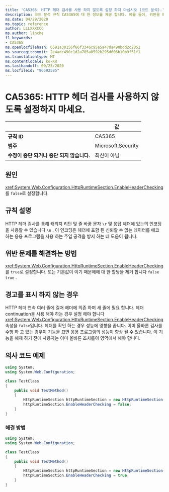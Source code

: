 ```yaml
---
title: 'CA5365: HTTP 헤더 검사를 사용 하지 않도록 설정 하지 마십시오 (코드 분석).'
description: 코드 분석 규칙 CA5365에 대 한 정보를 제공 합니다. 예를 들어, 위반을 해결 하는 방법, 위반 하는 경우를 포함 합니다.
ms.date: 04/29/2020
ms.topic: reference
author: LLLXXXCCC
ms.author: linche
f1_keywords:
- CA5365
ms.openlocfilehash: 6591a30156f66f3346c95a5a47da490bdd2c2852
ms.sourcegitcommit: 2e4adc490c1d2a705a0592b295d606b10b9f51f1
ms.translationtype: MT
ms.contentlocale: ko-KR
ms.lasthandoff: 09/25/2020
ms.locfileid: "96592585"
---
```

# <a name="ca5365-do-not-disable-http-header-checking"></a>CA5365: HTTP 헤더 검사를 사용하지 않도록 설정하지 마세요.

| | 값 |
|-|-|
| **규칙 ID** |CA5365|
| **범주** |Microsoft.Security|
| **수정이 중단 되거나 중단 되지 않습니다.** |최신이 아님|

## <a name="cause"></a>원인

<xref:System.Web.Configuration.HttpRuntimeSection.EnableHeaderChecking>를 `false`로 설정합니다.

## <a name="rule-description"></a>규칙 설명

HTTP 헤더 검사를 통해 캐리지 리턴 및 줄 바꿈 문자 `\r` 및 응답 헤더에 있는의 인코딩을 사용할 수 있습니다 `\n` . 이 인코딩은 헤더에 포함 된 신뢰할 수 없는 데이터를 에코 하는 응용 프로그램을 사용 하는 주입 공격을 방지 하는 데 도움이 됩니다.

## <a name="how-to-fix-violations"></a>위반 문제를 해결하는 방법

<xref:System.Web.Configuration.HttpRuntimeSection.EnableHeaderChecking>를 `true`로 설정합니다. 또는 기본값이 이기 때문에에 대 한 할당을 제거 합니다 `false` `true` .

## <a name="when-to-suppress-warnings"></a>경고를 표시 하지 않는 경우

HTTP 헤더 연속 여러 줄에 걸쳐 헤더에 의존 하며 새 줄에 필요 합니다. 헤더 continuation을 사용 해야 하는 경우 설정 해야 합니다 <xref:System.Web.Configuration.HttpRuntimeSection.EnableHeaderChecking> 속성을 `false`입니다. 헤더를 확인 하는 경우 성능에 영향을 줍니다. 이미 올바른 검사를 수행 하 고 있는 경우이 기능을 끄면 응용 프로그램의 성능이 향상 될 수 있습니다. 이 기능을 해제 하기 전에 사용자는 이미 올바른 조치를이 영역에서 해야 합니다.

## <a name="pseudo-code-examples"></a>의사 코드 예제

```csharp
using System;
using System.Web.Configuration;

class TestClass
{
    public void TestMethod()
    {
        HttpRuntimeSection httpRuntimeSection = new HttpRuntimeSection();
        httpRuntimeSection.EnableHeaderChecking = false;
    }
}
```

### <a name="solution"></a>해결 방법

```csharp
using System;
using System.Web.Configuration;

class TestClass
{
    public void TestMethod()
    {
        HttpRuntimeSection httpRuntimeSection = new HttpRuntimeSection();
        httpRuntimeSection.EnableHeaderChecking = true;
    }
}
```
